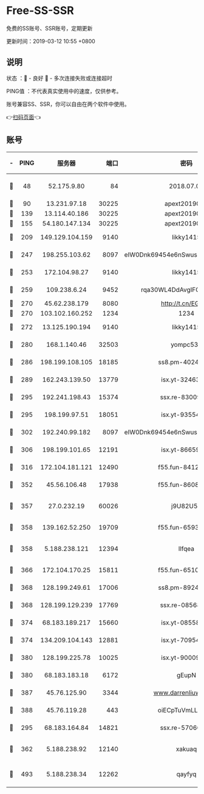 # Free-SS-SSR

免费的SS账号、SSR账号，定期更新

更新时间：2019-03-12 10:55 +0800

## 说明

状态     ：🙂 - 良好 🙁 - 多次连接失败或连接超时

PING值   ：不代表真实使用中的速度，仅供参考。

账号兼容SS、SSR，你可以自由在两个软件中使用。

👉[扫码页面](https://liesauer.github.io/Free-SS-SSR/)👈

## 账号

|-|PING|服务器|端口|密码|加密方式|区域|
|:----:|:----:|:-----:|-----:|:----:|:----:|:----:|
|🙂|48|52.175.9.80|84|2018.07.07|chacha20-ietf-poly1305|HK|
|🙂|90|13.231.97.18|30225|apext2019006|chacha20|JP|
|🙂|139|13.114.40.186|30225|apext2019006|chacha20|JP|
|🙂|155|54.180.147.134|30225|apext2019006|chacha20|KR|
|🙂|209|149.129.104.159|9140|likky1415|aes-256-cfb|HK|
|🙂|247|198.255.103.62|8097|eIW0Dnk69454e6nSwuspv9DmS201tQ0D|aes-256-cfb|US|
|🙂|253|172.104.98.27|9140|likky1415|aes-256-cfb|JP|
|🙂|259|109.238.6.24|9452|rqa30WL4DdAvgIFG6Fs3znzTa|aes-256-cfb|FR|
|🙂|270|45.62.238.179|8080|http://t.cn/EGJIyrl|rc4-md5|CA|
|🙂|270|103.102.160.252|1234|1234|rc4-md5|JP|
|🙂|272|13.125.190.194|9140|likky1415|aes-256-cfb|KR|
|🙂|280|168.1.140.46|32503|yompc535|aes-256-cfb|AU|
|🙂|286|198.199.108.105|18185|ss8.pm-40243246|aes-256-cfb|US|
|🙂|289|162.243.139.50|13779|isx.yt-32463152|aes-256-cfb|US|
|🙂|295|192.241.198.43|15374|ssx.re-83009337|aes-256-cfb|US|
|🙂|295|198.199.97.51|18051|isx.yt-93554852|aes-256-cfb|US|
|🙂|302|192.240.99.182|8097|eIW0Dnk69454e6nSwuspv9DmS201tQ0D|aes-256-cfb|US|
|🙂|306|198.199.101.65|12191|isx.yt-86659721|aes-256-cfb|US|
|🙂|316|172.104.181.121|12490|f55.fun-84129293|aes-256-cfb|SG|
|🙂|352|45.56.106.48|17938|f55.fun-86086915|aes-256-cfb|US|
|🙂|357|27.0.232.19|60026|j9U82U53|xchacha20-ietf-poly1305|HK|
|🙂|358|139.162.52.250|19709|f55.fun-65932073|aes-256-cfb|SG|
|🙂|358|5.188.238.121|12394|llfqea|chacha20-ietf-poly1305|BR|
|🙂|366|172.104.170.25|15811|f55.fun-65106653|aes-256-cfb|SG|
|🙂|368|128.199.249.61|17006|ss8.pm-89241157|aes-256-cfb|SG|
|🙂|368|128.199.129.239|17769|ssx.re-08568423|aes-256-cfb|SG|
|🙂|374|68.183.189.217|15660|isx.yt-08558409|aes-256-cfb|SG|
|🙂|374|134.209.104.143|12881|isx.yt-70954741|aes-256-cfb|SG|
|🙂|380|128.199.225.78|10025|isx.yt-90009058|aes-256-cfb|SG|
|🙂|380|68.183.183.18|6172|gEupN|aes-256-cfb|SG|
|🙂|387|45.76.125.90|3344|www.darrenliuwei.com|aes-256-cfb|AU|
|🙂|388|45.76.119.28|443|oiECpTuVmLLxk4Ts|aes-256-cfb|AU|
|🙂|295|68.183.164.84|14821|ssx.re-57066553|aes-256-cfb|US|
|🙂|362|5.188.238.92|12140|xakuaq|chacha20-ietf-poly1305|BR|
|🙂|493|5.188.238.34|12262|qayfyq|chacha20-ietf-poly1305|BR|

